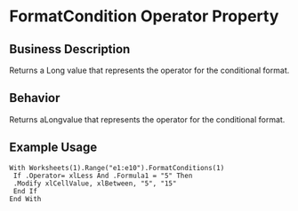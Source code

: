 # FormatCondition Operator Property

## Business Description
Returns a Long value that represents the operator for the conditional format.

## Behavior
Returns aLongvalue that represents the operator for the conditional format.

## Example Usage
```vba
With Worksheets(1).Range("e1:e10").FormatConditions(1) 
 If .Operator= xlLess And .Formula1 = "5" Then 
 .Modify xlCellValue, xlBetween, "5", "15" 
 End If 
End With
```